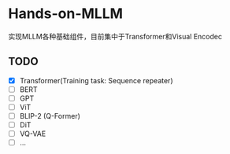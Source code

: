 # Hands-on-MLLM

实现MLLM各种基础组件，目前集中于Transformer和Visual Encodec

## TODO

- [x] Transformer(Training task: Sequence repeater)
- [ ] BERT
- [ ] GPT
- [ ] ViT
- [ ] BLIP-2 (Q-Former)
- [ ] DiT
- [ ] VQ-VAE
- [ ] ...
